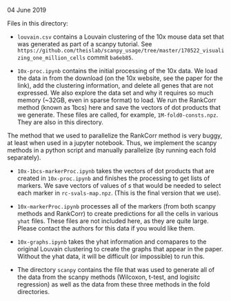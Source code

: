 04 June 2019

Files in this directory:

* `louvain.csv` contains a Louvain clustering of the 10x mouse data set that was generated as part of a scanpy tutorial.  See `https://github.com/theislab/scanpy_usage/tree/master/170522_visualizing_one_million_cells` commit `ba6eb85`.

* `10x-proc.ipynb` contains the initial processing of the 10x data.  We load the data in from the download (on the 10x website, see the paper for the link), add the clustering information, and delete all genes that are not expressed.  We also explore the data set and why it requires so much memory (~32GB, even in sparse format) to load.  We run the RankCorr method (known as 1bcs) here and save the vectors of dot products that we generate.  These files are called, for example, `1M-fold0-consts.npz`.  They are also in this directory.

The method that we used to parallelize the RankCorr method is very buggy, at least when used in a jupyter notebook.  Thus, we implement the scanpy methods in a python script and manually parallelize (by running each fold separately).  


* `10x-1bcs-markerProc.ipynb` takes the vectors of dot products that are created in `10x-proc.ipynb` and finishes the processing to get lists of markers. We save vectors of values of $s$ that would be needed to select each marker in `rc-svals-map.npz`.   (This is the final version that we use).


* `10x-markerProc.ipynb` processes all of the markers (from both scanpy methods and RankCorr) to create predictions for all the cells in various `yhat` files.  These files are not included here, as they are quite large.  Please contact the authors for this data if you would like them.

* `10x-graphs.ipynb` takes the yhat information and comapares to the original Louvain clustering to create the graphs that appear in the paper.  Without the yhat data, it will be difficult (or impossible) to run this.

* The directory `scanpy` contains the  file that was used to generate all of the data from the scanpy methods (Wilcoxon, t-test, and logisitc regression) as well as the data from these three methods in the fold directories.
